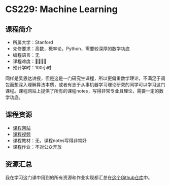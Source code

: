 # CS229: Machine Learning
## 课程简介
- 所属大学：Stanford
- 先修要求：高数，概率论，Python，需要较深厚的数学功底
- 编程语言：无
- 课程难度：🌟🌟🌟🌟
- 预计学时：100小时

同样是吴恩达讲授，但是这是一门研究生课程，所以更偏重数学理论，不满足于调包而想深入理解算法本质，或者有志于从事机器学习理论研究的同学可以学习这门课程。课程网站上提供了所有的课程notes，写得非常专业且理论，需要一定的数学功底。

## 课程资源
- [课程网站](http://cs229.stanford.edu/syllabus.html)
- [课程视频](https://www.bilibili.com/video/BV1JE411w7Ub?from=search&seid=5398201299974322433&spm_id_from=333.337.0.0)
- 课程教材：无，课程notes写得非常好
- 课程作业：不对公众开放

## 资源汇总
我在学习这门课中用到的所有资源和作业实现都汇总在[这个Github仓库](https://github.com/PKUFlyingPig/CS229)中。